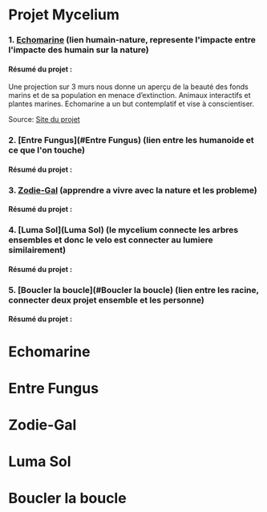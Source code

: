 # Projet Mycelium

### 1. [Echomarine](#Echomarine) (lien humain-nature, represente l'impacte entre l'impacte des humain sur la nature)

#### Résumé du projet : 

Une projection sur 3 murs nous donne un aperçu de la beauté des fonds marins et de sa population en menace d’extinction. Animaux interactifs et plantes marines. Echomarine a un but contemplatif et vise à conscientiser.

Source: [Site du projet](https://tim-montmorency.com/2023/projets/Echomarine/docs/web/index.html)

### 2. [Entre Fungus](#Entre Fungus) (lien entre les humanoide et ce que l'on touche)

#### Résumé du projet :
 
### 3. [Zodie-Gal](#Zodie-Gal) (apprendre a vivre avec la nature et les probleme)

#### Résumé du projet :
 
### 4. [Luma Sol](Luma Sol) (le mycelium connecte les arbres ensembles et donc le velo est connecter au lumiere similairement)

#### Résumé du projet :
 
### 5. [Boucler la boucle](#Boucler la boucle) (lien entre les racine, connecter deux projet ensemble et les personne)

#### Résumé du projet :


# Echomarine

# Entre Fungus

# Zodie-Gal

# Luma Sol

# Boucler la boucle
